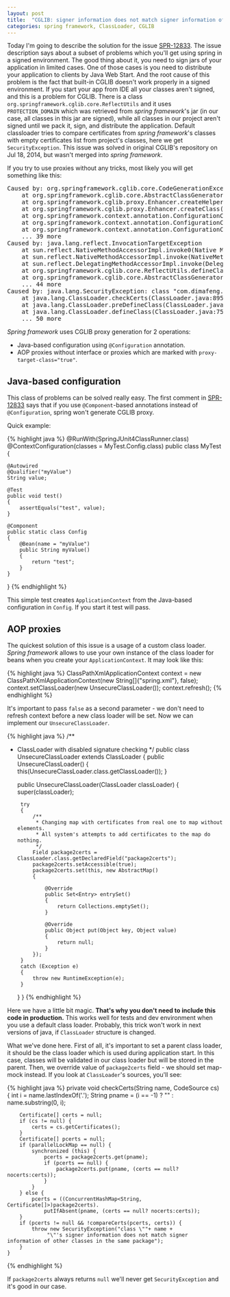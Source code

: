```yaml
---
layout: post
title:  "CGLIB: signer information does not match signer information of other classes"
categories: spring framework, ClassLoader, CGLIB
---
```

Today I'm going to describe the solution for the issue [SPR-12833](https://jira.spring.io/browse/SPR-12833). The issue description says about a subset of problems which you'll get using spring in a signed environment. The good thing about it, you need to sign jars of your application in limited cases. One of those cases is you need to distribute your application to clients by Java Web Start. And the root cause of this problem is the fact that built-in CGLIB doesn't work properly in a signed environment. If you start your app from IDE all your classes aren't signed, and this is a problem for CGLIB. There is a class `org.springframework.cglib.core.ReflectUtils` and it uses `PROTECTION_DOMAIN` which was retrieved from *spring framework*'s jar (in our case, all classes in this jar are signed), while all classes in our project aren't signed until we pack it, sign, and distribute the application. Default classloader tries to compare certificates from *spring framework*'s classes with empty certificates list from project's classes, here we get `SecurityException`. This issue was solved in original CGLIB's repository on Jul 18, 2014, but wasn't merged into *spring framework*.

If you try to use proxies without any tricks, most likely you will get something like this:

<pre>
Caused by: org.springframework.cglib.core.CodeGenerationException: java.lang.reflect.InvocationTargetException-->null
	at org.springframework.cglib.core.AbstractClassGenerator.create(AbstractClassGenerator.java:237)
	at org.springframework.cglib.proxy.Enhancer.createHelper(Enhancer.java:377)
	at org.springframework.cglib.proxy.Enhancer.createClass(Enhancer.java:317)
	at org.springframework.context.annotation.ConfigurationClassEnhancer.createClass(ConfigurationClassEnhancer.java:137)
	at org.springframework.context.annotation.ConfigurationClassEnhancer.enhance(ConfigurationClassEnhancer.java:109)
	at org.springframework.context.annotation.ConfigurationClassPostProcessor.enhanceConfigurationClasses(ConfigurationClassPostProcessor.java:400)
	... 39 more
Caused by: java.lang.reflect.InvocationTargetException
	at sun.reflect.NativeMethodAccessorImpl.invoke0(Native Method)
	at sun.reflect.NativeMethodAccessorImpl.invoke(NativeMethodAccessorImpl.java:62)
	at sun.reflect.DelegatingMethodAccessorImpl.invoke(DelegatingMethodAccessorImpl.java:43)
	at org.springframework.cglib.core.ReflectUtils.defineClass(ReflectUtils.java:384)
	at org.springframework.cglib.core.AbstractClassGenerator.create(AbstractClassGenerator.java:219)
	... 44 more
Caused by: java.lang.SecurityException: class "com.dimafeng.test.MyTest$Config$$EnhancerBySpringCGLIB$$aec0d6cc"'s signer information does not match signer information of other classes in the same package
	at java.lang.ClassLoader.checkCerts(ClassLoader.java:895)
	at java.lang.ClassLoader.preDefineClass(ClassLoader.java:665)
	at java.lang.ClassLoader.defineClass(ClassLoader.java:758)
	... 50 more
</pre>

*Spring framework* uses CGLIB proxy generation for 2 operations:

* Java-based configuration using `@Configuration` annotation.
* AOP proxies without interface or proxies which are marked with `proxy-target-class="true"`.

## Java-based configuration

This class of problems can be solved really easy. The first comment in [SPR-12833](https://jira.spring.io/browse/SPR-12833) says that if you use `@Component`-based annotations instead of `@Configuration`, spring won't generate CGLIB proxy.

Quick example:

{% highlight java %}
@RunWith(SpringJUnit4ClassRunner.class)
@ContextConfiguration(classes = MyTest.Config.class)
public class MyTest {

    @Autowired
    @Qualifier("myValue")
    String value;

    @Test
    public void test()
    {
        assertEquals("test", value);
    }

    @Component
    public static class Config
    {
        @Bean(name = "myValue")
        public String myValue()
        {
            return "test";
        }
    }
}
{% endhighlight %}

This simple test creates `ApplicationContext` from the Java-based configuration in `Config`. If you start it test will pass.

## AOP proxies

The quickest solution of this issue is a usage of a custom class loader. *Spring framework* allows to use your own instance of the class loader for beans when you create your `ApplicationContext`. It may look like this:

{% highlight java %}
ClassPathXmlApplicationContext context = new ClassPathXmlApplicationContext(new String[]{"spring.xml"}, false);
context.setClassLoader(new UnsecureClassLoader());
context.refresh();
{% endhighlight %}

It's important to pass `false` as a second parameter - we don't need to refresh context before a new class loader will be set. Now we can implement our `UnsecureClassLoader`. 

{% highlight java %}
/**
 * ClassLoader with disabled signature checking
 */
public class UnsecureClassLoader extends ClassLoader
{
    public UnsecureClassLoader()
    {
        this(UnsecureClassLoader.class.getClassLoader());
    }

    public UnsecureClassLoader(ClassLoader classLoader)
    {
        super(classLoader);

        try
        {
            /**
             * Changing map with certificates from real one to map without elements.
             * All system's attempts to add certificates to the map do nothing.
             */
            Field package2certs = ClassLoader.class.getDeclaredField("package2certs");
            package2certs.setAccessible(true);
            package2certs.set(this, new AbstractMap()
            {

                @Override
                public Set<Entry> entrySet()
                {
                    return Collections.emptySet();
                }

                @Override
                public Object put(Object key, Object value)
                {
                    return null;
                }
            });
        }
        catch (Exception e)
        {
            throw new RuntimeException(e);
        }
    }
}
{% endhighlight %}

Here we have a little bit magic. **That's why you don't need to include this code in production.** This works well for tests and dev environment when you use a default class loader. Probably, this trick won't work in next versions of java, if `ClassLoader` structure is changed. 

What we've done here. First of all, it's important to set a parent class loader, it should be the class loader which is used during application start. In this case, classes will be validated in our class loader but will be stored in the parent. Then, we override value of `package2certs` field - we should set map-mock instead. If you look at `ClassLoader`'s sources, you'll see:

{% highlight java %}
private void checkCerts(String name, CodeSource cs) {
        int i = name.lastIndexOf('.');
        String pname = (i == -1) ? "" : name.substring(0, i);

        Certificate[] certs = null;
        if (cs != null) {
            certs = cs.getCertificates();
        }
        Certificate[] pcerts = null;
        if (parallelLockMap == null) {
            synchronized (this) {
                pcerts = package2certs.get(pname);
                if (pcerts == null) {
                    package2certs.put(pname, (certs == null? nocerts:certs));
                }
            }
        } else {
            pcerts = ((ConcurrentHashMap<String, Certificate[]>)package2certs).
                putIfAbsent(pname, (certs == null? nocerts:certs));
        }
        if (pcerts != null && !compareCerts(pcerts, certs)) {
            throw new SecurityException("class \""+ name +
                 "\"'s signer information does not match signer information of other classes in the same package");
        }
    }
{% endhighlight %}

If `package2certs` always returns `null` we'll never get `SecurityException` and it's good in our case.
